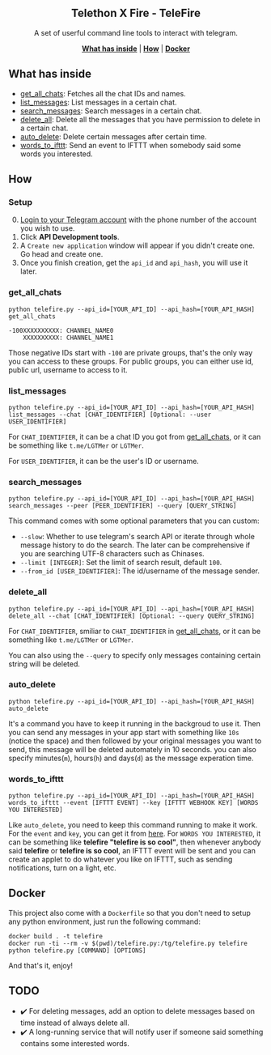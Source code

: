<p align="center">
    <h2 align="center">Telethon X Fire - TeleFire</h2>
</p>

<p align="center">A set of userful command line tools to interact with telegram.</p>

<p align="center">
    <b><a href="#what-has-inside">What has inside</a></b>
    |
    <b><a href="#how">How</a></b>
    |
    <b><a href="#docker">Docker</a></b>
</p>


## What has inside

- <a href="#get_all_chats">get_all_chats</a>: Fetches all the chat IDs and names.
- <a href="#list_messages">list_messages</a>: List messages in a certain chat.
- <a href="#search_messages">search_messages</a>: Search messages in a certain chat.
- <a href="#delete_all">delete_all</a>: Delete all the messages that you have permission to delete in a certain chat.
- <a href="#auto_delete">auto_delete</a>: Delete certain messages after certain time.
- <a href="#words_to_ifttt">words_to_ifttt</a>: Send an event to IFTTT when somebody said some words
  you interested.

## How

### Setup

0. [Login to your Telegram account](https://my.telegram.org/auth) with the phone number of the account you wish to use.
1. Click **API Development tools**.
2. A `Create new application` window will appear if you didn't create one. Go head and create one.
3. Once you finish creation, get the `api_id` and `api_hash`, you will use it later.


### get_all_chats

```shell
python telefire.py --api_id=[YOUR_API_ID] --api_hash=[YOUR_API_HASH] get_all_chats

-100XXXXXXXXXX: CHANNEL_NAME0
    XXXXXXXXXX: CHANNEL_NAME1
```
Those negative IDs start with `-100` are private groups, that's the only way you can access to these groups. For public groups, you can either use id, public url, username to access to it.


### list_messages

```shell
python telefire.py --api_id=[YOUR_API_ID] --api_hash=[YOUR_API_HASH] list_messages --chat [CHAT_IDENTIFIER] [Optional: --user USER_IDENTIFIER]
```
For `CHAT_IDENTIFIER`, it can be a chat ID you got from <a href="#get_all_chats">get_all_chats</a>, or it can be something like `t.me/LGTMer` or `LGTMer`.

For `USER_IDENTIFIER`, it can be the user's ID or username.


### search_messages

```shell
python telefire.py --api_id=[YOUR_API_ID] --api_hash=[YOUR_API_HASH] search_messages --peer [PEER_IDENTIFIER] --query [QUERY_STRING]
```
This command comes with some optional parameters that you can custom:
- `--slow`: Whether to use telegram's search API or iterate through whole message history to do the search. The later can be comprehensive if you are searching UTF-8 characters such as Chinases.
- `--limit [INTEGER]`: Set the limit of search result, default `100`.
- `--from_id [USER_IDENTIFIER]`: The id/username of the message sender.

### delete_all

```shell
python telefire.py --api_id=[YOUR_API_ID] --api_hash=[YOUR_API_HASH] delete_all --chat [CHAT_IDENTIFIER] [Optional: --query QUERY_STRING]
```
For `CHAT_IDENTIFIER`, smiliar to `CHAT_IDENTIFIER` in <a href="#get_all_chats">get_all_chats</a>, or it can be something like `t.me/LGTMer` or `LGTMer`.

You can also using the `--query` to specify only messages containing certain string will be deleted.

### auto_delete

```shell
python telefire.py --api_id=[YOUR_API_ID] --api_hash=[YOUR_API_HASH] auto_delete
```
It's a command you have to keep it running in the backgroud to use it. Then you can send any messages in your app start with something like `10s `(notice the space) and then followed by your original messages you want to send, this message will be deleted automately in 10 seconds. you can also specify  minutes(`m`), hours(`h`) and days(`d`) as the message experation time.

### words_to_ifttt

```shell
python telefire.py --api_id=[YOUR_API_ID] --api_hash=[YOUR_API_HASH] words_to_ifttt --event [IFTTT EVENT] --key [IFTTT WEBHOOK KEY] [WORDS YOU INTERESTED]
```

Like `auto_delete`, you need to keep this command running to make it work. For the `event` and `key`, you can get it from [here](https://ifttt.com/maker_webhooks). For `WORDS YOU INTERESTED`, it can be something like **telefire "telefire is so cool"**, then whenever anybody said **telefire** or **telefire is so cool**, an IFTTT event will be sent and you can create an applet to do whatever you like on IFTTT, such as sending notifications, turn on a light, etc.



## Docker

This project also come with a `Dockerfile` so that you don't need to setup any python environment, just run the following command:
```shell
docker build . -t telefire
docker run -ti --rm -v $(pwd)/telefire.py:/tg/telefire.py telefire python telefire.py [COMMAND] [OPTIONS]
```
And that's it, enjoy!

## TODO

- :heavy_check_mark: For deleting messages, add an option to delete messages based on time instead of always delete all.
- :heavy_check_mark: A long-running service that will notify user if someone said something contains some interested words.
